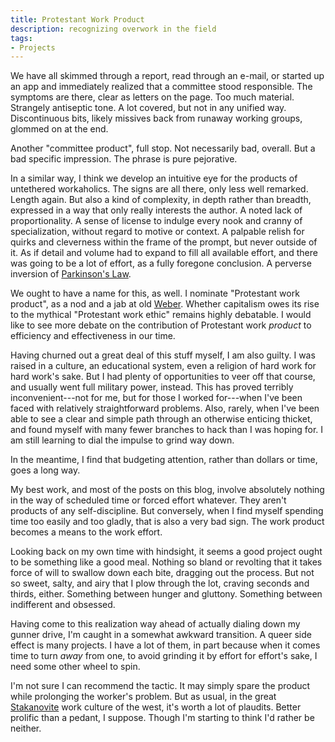 ```yaml
---
title: Protestant Work Product
description: recognizing overwork in the field
tags:
- Projects
---
```


We have all skimmed through a report, read through an e-mail, or started up an app and immediately realized that a committee stood responsible.  The symptoms are there, clear as letters on the page.  Too much material.  Strangely antiseptic tone.  A lot covered, but not in any unified way.  Discontinuous bits, likely missives back from runaway working groups, glommed on at the end.

Another "committee product", full stop.  Not necessarily bad, overall.  But a bad specific impression.  The phrase is pure pejorative.

In a similar way, I think we develop an intuitive eye for the products of untethered workaholics.  The signs are all there, only less well remarked.  Length again.  But also a kind of complexity, in depth rather than breadth, expressed in a way that only really interests the author.  A noted lack of proportionality.  A sense of license to indulge every nook and cranny of specialization, without regard to motive or context.  A palpable relish for quirks and cleverness within the frame of the prompt, but never outside of it.  As if detail and volume had to expand to fill all available effort, and there was going to be a lot of effort, as a fully foregone conclusion.  A perverse inversion of [Parkinson's Law](https://en.wikipedia.org/wiki/Parkinson%27s_law).

We ought to have a name for this, as well.  I nominate "Protestant work product", as a nod and a jab at old [Weber](https://en.wikipedia.org/wiki/The_Protestant_Ethic_and_the_Spirit_of_Capitalism).  Whether capitalism owes its rise to the mythical "Protestant work ethic" remains highly debatable.  I would like to see more debate on the contribution of Protestant work _product_ to efficiency and effectiveness in our time.

Having churned out a great deal of this stuff myself, I am also guilty.  I was raised in a culture, an educational system, even a religion of hard work for hard work's sake.  But I had plenty of opportunities to veer off that course, and usually went full military power, instead.  This has proved terribly inconvenient---not for me, but for those I worked for---when I've been faced with relatively straightforward problems.  Also, rarely, when I've been able to see a clear and simple path through an otherwise enticing thicket, and found myself with many fewer branches to hack than I was hoping for.  I am still learning to dial the impulse to grind way down.

In the meantime, I find that budgeting attention, rather than dollars or time, goes a long way.

My best work, and most of the posts on this blog, involve absolutely nothing in the way of scheduled time or forced effort whatever.  They aren't products of any self-discipline.  But conversely, when I find myself spending time too easily and too gladly, that is also a very bad sign.  The work product becomes a means to the work effort.

Looking back on my own time with hindsight, it seems a good project ought to be something like a good meal.  Nothing so bland or revolting that it takes force of will to swallow down each bite, dragging out the process.  But not so sweet, salty, and airy that I plow through the lot, craving seconds and thirds, either.  Something between hunger and gluttony.  Something between indifferent and obsessed.

Having come to this realization way ahead of actually dialing down my gunner drive, I'm caught in a somewhat awkward transition.  A queer side effect is many projects.  I have a lot of them, in part because when it comes time to turn _away_ from one, to avoid grinding it by effort for effort's sake, I need some other wheel to spin.

I'm not sure I can recommend the tactic.  It may simply spare the product while prolonging the worker's problem.  But as usual, in the great [Stakanovite](https://en.wikipedia.org/wiki/Stakhanovite_movement) work culture of the west, it's worth a lot of plaudits.  Better prolific than a pedant, I suppose.  Though I'm starting to think I'd rather be neither.
